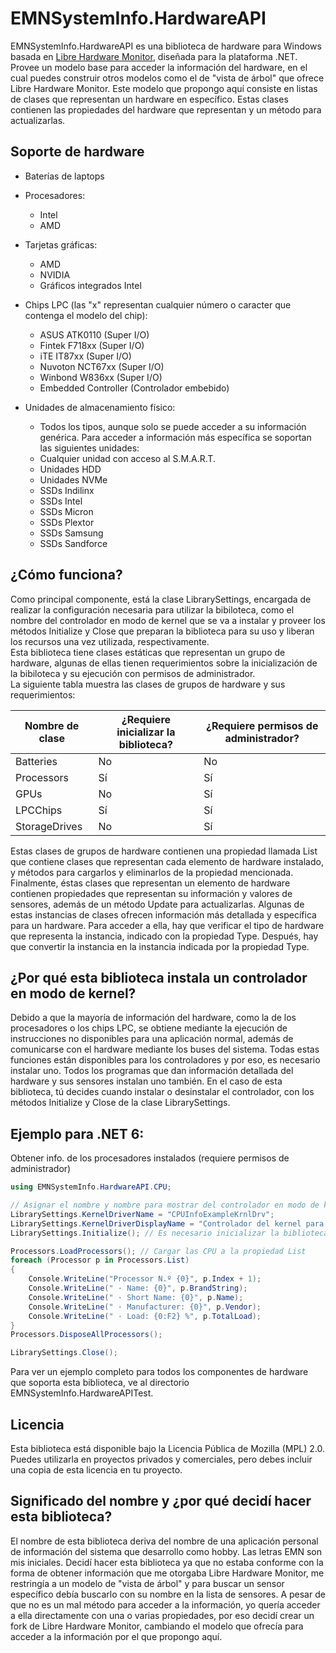 # EMNSystemInfo.HardwareAPI

EMNSystemInfo.HardwareAPI es una biblioteca de hardware para Windows basada en [Libre Hardware Monitor](https://github.com/LibreHardwareMonitor/LibreHardwareMonitor), diseñada para la plataforma .NET. Provee un modelo base para acceder la información del hardware, en el cual puedes construir otros modelos como el de "vista de árbol" que ofrece Libre Hardware Monitor. Este modelo que propongo aquí consiste en listas de clases que representan un hardware en específico. Estas clases contienen las propiedades del hardware que representan y un método para actualizarlas.

## Soporte de hardware
- Baterías de laptops

- Procesadores:
  - Intel
  - AMD

- Tarjetas gráficas:
  - AMD
  - NVIDIA
  - Gráficos integrados Intel

- Chips LPC (las "x" representan cualquier número o caracter que contenga el modelo del chip):
  - ASUS ATK0110 (Super I/O)
  - Fintek F718xx (Super I/O)
  - iTE IT87xx (Super I/O)
  - Nuvoton NCT67xx (Super I/O)
  - Winbond W836xx (Super I/O)
  - Embedded Controller (Controlador embebido)

- Unidades de almacenamiento físico:
  - Todos los tipos, aunque solo se puede acceder a su información genérica.
    Para acceder a información más específica se soportan las siguientes unidades:
  - Cualquier unidad con acceso al S.M.A.R.T.
  - Unidades HDD
  - Unidades NVMe
  - SSDs Indilinx
  - SSDs Intel
  - SSDs Micron
  - SSDs Plextor
  - SSDs Samsung
  - SSDs Sandforce

## ¿Cómo funciona?
Como principal componente, está la clase LibrarySettings, encargada de realizar la configuración necesaria para utilizar la bibiloteca, como el nombre del controlador en modo de kernel que se va a instalar y proveer los métodos Initialize y Close que preparan la biblioteca para su uso y liberan los recursos una vez utilizada, respectivamente.<br/>Esta biblioteca tiene clases estáticas que representan un grupo de hardware, algunas de ellas tienen requerimientos sobre la inicialización de la bibiloteca y su ejecución con permisos de administrador.<br/>La siguiente tabla muestra las clases de grupos de hardware y sus requerimientos:

| Nombre de clase| ¿Requiere inicializar la biblioteca? | ¿Requiere permisos de administrador? |
| --- | --- | --- |
| Batteries| No | No |
| Processors| Sí | Sí |
| GPUs| No | Sí |
| LPCChips| Sí | Sí |
| StorageDrives| No | Sí |

Estas clases de grupos de hardware contienen una propiedad llamada List que contiene clases que representan cada elemento de hardware instalado, y métodos para cargarlos y eliminarlos de la propiedad mencionada.<br/>Finalmente, éstas clases que representan un elemento de hardware contienen propiedades que representan su información y valores de sensores, además de un método Update para actualizarlas. Algunas de estas instancias de clases ofrecen información más detallada y específica para un hardware. Para acceder a ella, hay que verificar el tipo de hardware que representa la instancia, indicado con la propiedad Type. Después, hay que convertir la instancia en la instancia indicada por la propiedad Type.

## ¿Por qué esta biblioteca instala un controlador en modo de kernel?
Debido a que la mayoría de información del hardware, como la de los procesadores o los chips LPC, se obtiene mediante la ejecución de instrucciones no disponibles para una aplicación normal, además de comunicarse con el hardware mediante los buses del sistema. Todas estas funciones están disponibles para los controladores y por eso, es necesario instalar uno. Todos los programas que dan información detallada del hardware y sus sensores instalan uno también. En el caso de esta biblioteca, tú decides cuando instalar o desinstalar el controlador, con los métodos Initialize y Close de la clase LibrarySettings.

## Ejemplo para .NET 6:
Obtener info. de los procesadores instalados (requiere permisos de administrador)
``` c#
using EMNSystemInfo.HardwareAPI.CPU;

// Asignar el nombre y nombre para mostrar del controlador en modo de kernel
LibrarySettings.KernelDriverName = "CPUInfoExampleKrnlDrv";
LibrarySettings.KernelDriverDisplayName = "Controlador del kernel para el ejemplo de info. de CPU";
LibrarySettings.Initialize(); // Es necesario inicializar la biblioteca para obtener info. de las CPU

Processors.LoadProcessors(); // Cargar las CPU a la propiedad List
foreach (Processor p in Processors.List)
{
    Console.WriteLine("Processor N.º {0}", p.Index + 1);
    Console.WriteLine(" · Name: {0}", p.BrandString);
    Console.WriteLine(" · Short Name: {0}", p.Name);
    Console.WriteLine(" · Manufacturer: {0}", p.Vendor);
    Console.WriteLine(" · Load: {0:F2} %", p.TotalLoad);
}
Processors.DisposeAllProcessors();

LibrarySettings.Close();
```
Para ver un ejemplo completo para todos los componentes de hardware que soporta esta biblioteca, ve al directorio EMNSystemInfo.HardwareAPITest.

## Licencia
Esta biblioteca está disponible bajo la Licencia Pública de Mozilla (MPL) 2.0. Puedes utilizarla en proyectos privados y comerciales, pero debes incluir una copia de esta licencia en tu proyecto.

## Significado del nombre y ¿por qué decidí hacer esta biblioteca?
El nombre de esta biblioteca deriva del nombre de una aplicación personal de información del sistema que desarrollo como hobby. Las letras EMN son mis iniciales.
Decidí hacer esta biblioteca ya que no estaba conforme con la forma de obtener información que me otorgaba Libre Hardware Monitor, me restringía a un modelo de "vista de árbol" y para buscar un sensor específico debía buscarlo con su nombre en la lista de sensores. A pesar de que no es un mal método para acceder a la información, yo quería acceder a ella directamente con una o varias propiedades, por eso decidí crear un fork de Libre Hardware Monitor, cambiando el modelo que ofrecía para acceder a la información por el que propongo aquí.
